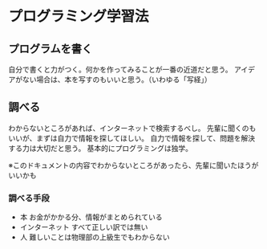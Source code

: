# プログラミング学習法

## プログラムを書く

自分で書くと力がつく。何かを作ってみることが一番の近道だと思う。
アイデアがない場合は、本を写すのもいいと思う。（いわゆる「写経」）

## 調べる

わからないところがあれば、インターネットで検索するべし。
先輩に聞くのもいいが、まずは自力で情報を探してほしい。
自力で情報を探して、問題を解決する力は大切だと思う。
基本的にプログラミングは独学。

※このドキュメントの内容でわからないところがあったら、先輩に聞いたほうがいいかも

### 調べる手段

- 本 お金がかかる分、情報がまとめられている
- インターネット すべて正しい訳では無い
- 人 難しいことは物理部の上級生でもわからない

